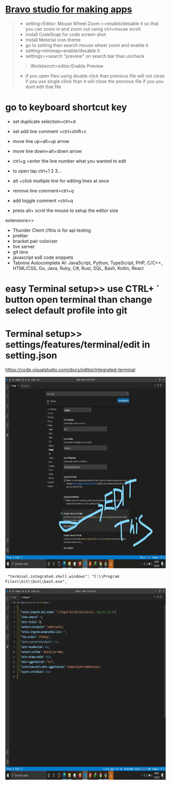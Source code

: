 # [Bravo studio for making apps](https://www.bravostudio.app/)
>>
>>

>* setting>Editor: Mouse Wheel Zoom >>enable/desable it  so that you can zoom in and zoom out using ctrl+mouse scroll
>* install CodeSnap for code screen shot 
>* install Meterial icon theme
>* go to setting than search  mouse wheel zoom and enable it
>* setting>minimap>enable/desable it  
>* settings>>search "preview" on search bar than uncheck 
>>Workbench>editor:Enable Preview    
>* if you open files using double click than previous file will not close  if you use single cllick than it will close the previous file if you you dont edit that file
  
# go to keyboard shortcut key
* set duplicate selection=ctrl+d
*  set add line comment =ctrl+shift+c
* move line up=alt+up arrow
* move line down=alt+down arrow



*  ctrl+g =enter the line number what you wanted to edit
* to open tap ctrl+1 2 3...
* alt +click multiple line for editing lines at once

* remove line comment=ctrl+q
* add toggle comment =ctrl+q

* press alt+ scrol the mouse to setup the editor size

extensions>>
* Thunder Client  //this is for api testing
* prettier 
* bracket pair colorizer 
* live server
* git lens
* javascript es6 code snippets
* Tabnine Autocomplete AI: JavaScript, Python, TypeScript, PHP, C/C++, HTML/CSS, Go, Java, Ruby, C#, Rust, SQL, Bash, Kotlin, React

# easy Terminal setup>> use CTRL+ ` button open terminal than change select default profile into git


# Terminal setup>> settings/features/terminal/edit in setting.json

https://code.visualstudio.com/docs/editor/integrated-terminal







<img src="Screenshot (28)_LI.jpg" alt="Girl in a jacket" width="1000" height="600">

```
 "terminal.integrated.shell.windows": "C:\\Program Files\\Git\\bin\\bash.exe",
```

<img src="Screenshot (30).png" alt="Girl in a jacket" width="1000" height="600">
